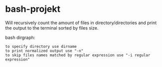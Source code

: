 # bash-projekt

Will recursively count the amount of files in directory/directories and print the output to the terminal sorted by files size.

bash dirgraph:

    to specify directory use dirname
    to print normalized output use "-n"
    to skip files names matched by regular expression use "-i regular expression"
